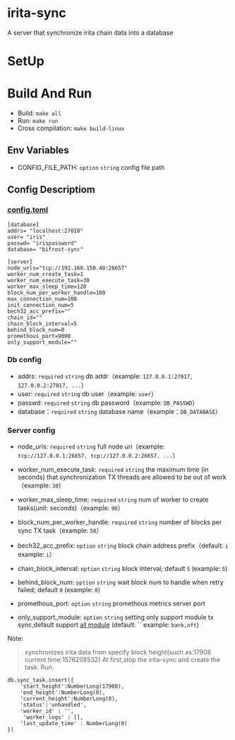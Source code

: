 # irita-sync
A server that synchronize irita chain data into a database

# SetUp

# Build And Run

- Build: `make all`
- Run: `make run`
- Cross compilation: `make build-linux`

## Env Variables

- CONFIG_FILE_PATH: `option` `string` config file path

## Config Descriptiom

### [config.toml](https://github.com/bianjieai/irita-sync/blob/opb-bsn/config/config.toml)

```text
[database]
addrs= "localhost:27018"
user= "iris"
passwd= "irispassword"
database= "bifrost-sync"

[server]
node_urls="tcp://192.168.150.40:26657"
worker_num_create_task=1
worker_num_execute_task=30
worker_max_sleep_time=120
block_num_per_worker_handle=100
max_connection_num=100
init_connection_num=5
bech32_acc_prefix=""
chain_id=""
chain_block_interval=5
behind_block_num=0
promethous_port=9090
only_support_module="" 
```

### Db config

- addrs: `required` `string` db addr（example: `127.0.0.1:27017, 127.0.0.2:27017, ...`）
- user: `required` `string` db user（example: `user`）
- passwd: `required` `string` db password（example: `DB_PASSWD`）
- database：`required` `string` database name（example：`DB_DATABASE`）

### Server config

- node_urls: `required` `string`  full node uri（example: `tcp://127.0.0.1:26657, tcp://127.0.0.2:26657, ...`）
- worker_num_execute_task: `required` `string` the maximum time (in seconds) that synchronization TX threads are allowed
  to be out of work（example: `30`）
- worker_max_sleep_time: `required` `string` num of worker to create tasks(unit: seconds)（example: `90`）
- block_num_per_worker_handle: `required` `string`  number of blocks per sync TX task（example: `50`）

- bech32_acc_prefix: `option` `string` block chain address prefix（default: `i` example: `i`）
- chain_block_interval: `option` `string` block interval; default `5` (example: `5`)
- behind_block_num: `option` `string` wait block num to handle when retry failed; default `0` (example: `0`)
- promethous_port: `option` `string` promethous metrics server port
- only_support_module: `option` `string` setting only support module tx sync,default
  support [all module](https://github.com/bianjieai/irita-sync/blob/opb-bsn/libs/msgparser/types.go) (default: ``
  example: `bank,nft`)

Note:
> synchronizes irita data from specify block height(such as:17908 current time:1576208532)
At first,stop the irita-sync and create the task. Run:

  ```
  db.sync_task.insert({
      'start_height':NumberLong(17908),
      'end_height':NumberLong(0),
      'current_height':NumberLong(0),
      'status':'unhandled',
      ﻿'worker_id' : '',
       'worker_logs' : [],
      'last_update_time' : NumberLong(0)
  })
  ```
